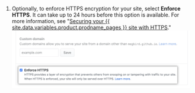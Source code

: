 1. Optionally, to enforce HTTPS encryption for your site, select **Enforce HTTPS**. It can take up to 24 hours before this option is available. For more information, see "[Securing your {{ site.data.variables.product.prodname_pages }} site with HTTPS](/articles/securing-your-github-pages-site-with-https)."
  ![Enforce HTTPS for custom domains option](/assets/images/help/pages/enforce-https-custom-domains.png)
